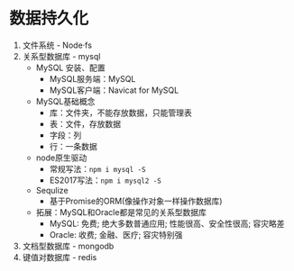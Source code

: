 # 数据持久化
1. 文件系统 - Node·fs
2. 关系型数据库 - mysql
    - MySQL 安装、配置
        - MySQL服务端：MySQL
        - MySQL客户端：Navicat for MySQL
    - MySQL基础概念
        - 库：文件夹，不能存放数据，只能管理表
        - 表：文件，存放数据
        - 字段：列
        - 行：一条数据
    - node原生驱动
        - 常规写法：`npm i mysql -S`
        - ES2017写法：`npm i mysql2 -S`
    - Sequlize
        - 基于Promise的ORM(像操作对象一样操作数据库)
    - 拓展：MySQL和Oracle都是常见的关系型数据库
        - MySQL: 免费; 绝大多数普通应用; 性能很高、安全性很高; 容灾略差
        - Oracle: 收费; 金融、医疗; 容灾特别强
3. 文档型数据库 - mongodb
4. 键值对数据库 - redis